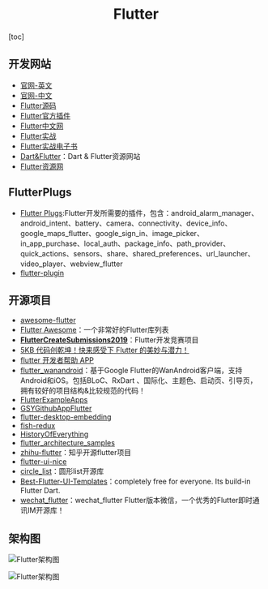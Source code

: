 <h1 align="center">Flutter</h1>

[toc]

## 开发网站

* [官网-英文](https://flutter.dev)
* [官网-中文](https://flutter-io.cn)
* [Flutter源码](https://github.com/flutter/flutter)
* [Flutter官方插件](https://github.com/flutter/plugins)
* [Flutter中文网](https://flutterchina.club)
* [Flutter实战](https://book.flutterchina.club/)
* [Flutter实战电子书](https://github.com/flutterchina/flutter-in-action)
* [Dart&Flutter](https://pub.dev/)：Dart & Flutter资源网站
* [Flutter资源网](https://github.com/crazycodeboy/awesome-flutter-cn)


## FlutterPlugs
* [Flutter Plugs](https://github.com/flutter/plugins):Flutter开发所需要的插件，包含：android_alarm_manager、android_intent、battery、camera、connectivity、device_info、google_maps_flutter、google_sign_in、image_picker、in_app_purchase、local_auth、package_info、path_provider、quick_actions、sensors、share、shared_preferences、url_launcher、video_player、webview_flutter
* [flutter-plugin](https://github.com/topics/flutter-plugin)


## 开源项目
* [awesome-flutter](https://github.com/Solido/awesome-flutter)
* [Flutter Awesome](https://flutterawesome.com/)：一个非常好的Flutter库列表
* [**FlutterCreateSubmissions2019**](https://github.com/pinkeshdarji/FlutterCreateSubmissions2019)：Flutter开发竞赛项目
* [5KB 代码创乾坤！快来感受下 Flutter 的美妙与潜力！](https://mp.weixin.qq.com/s?__biz=MzAwODY4OTk2Mg==&mid=2652049406&idx=1&sn=3baafcc89a06897792f130da199d1cba&chksm=808cafbbb7fb26ad91a21a7546da2f83b110b17b6ee86e2878169b8f35389895a9b5c1a7e98a&xtrack=1&scene=90&subscene=93&sessionid=1559179898&clicktime=1559179902&ascene=56&devicetype=android-25&version=2700043b&nettype=WIFI&abtest_cookie=BQABAAoACwASABMAFQAHACOXHgBWmR4AxJkeANyZHgDzmR4AA5oeAAmaHgAAAA%3D%3D&lang=zh_CN&pass_ticket=4tGg9D9qobHgioDuSC3WyaTqhGFHo%2BW5Z0gz4uy%2F0vOAwikjlAMoSEAJcq9ci%2Bbz&wx_header=1)
* [flutter 开发者帮助 APP](https://github.com/alibaba/flutter-go)
* [flutter_wanandroid](https://github.com/Sky24n/flutter_wanandroid)：基于Google Flutter的WanAndroid客户端，支持Android和iOS。包括BLoC、RxDart 、国际化、主题色、启动页、引导页，拥有较好的项目结构&比较规范的代码！
* [FlutterExampleApps](https://github.com/iampawan/FlutterExampleApps)
* [GSYGithubAppFlutter](https://github.com/CarGuo/GSYGithubAppFlutter)
* [flutter-desktop-embedding](https://github.com/google/flutter-desktop-embedding)
* [fish-redux](https://github.com/alibaba/fish-redux)
* [HistoryOfEverything](https://github.com/2d-inc/HistoryOfEverything)
* [flutter_architecture_samples](https://github.com/brianegan/flutter_architecture_samples)
* [zhihu-flutter](https://github.com/HackSoul/zhihu-flutter)：知乎开源flutter项目
* [flutter-ui-nice](https://github.com/nb312/flutter-ui-nice)
* [circle_list](https://github.com/asjqkkkk/circle_list)：圆形list开源库
* [Best-Flutter-UI-Templates](https://github.com/mitesh77/Best-Flutter-UI-Templates)：completely free for everyone. Its build-in Flutter Dart.
* [wechat_flutter](https://github.com/fluttercandies/wechat_flutter)：wechat_flutter Flutter版本微信，一个优秀的Flutter即时通讯IM开源库！


## 架构图

![Flutter架构图](./images/FlutterFramework.png)


![Flutter架构图](./images/FlutterTree.png)